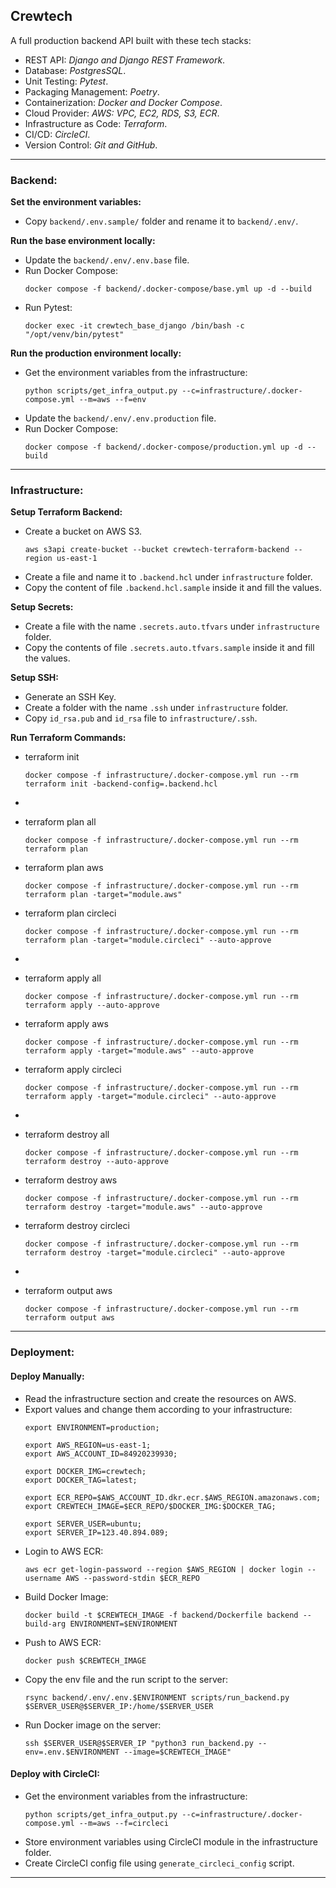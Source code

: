 ## Crewtech
A full production backend API built with these tech stacks:
- REST API: _Django and Django REST Framework_.
- Database: _PostgresSQL_.
- Unit Testing: _Pytest_.
- Packaging Management: _Poetry_.
- Containerization: _Docker and Docker Compose_.
- Cloud Provider: _AWS: VPC, EC2, RDS, S3, ECR_.
- Infrastructure as Code: _Terraform_.
- CI/CD: _CircleCI_.
- Version Control: _Git and GitHub_.

---

### Backend:

**Set the environment variables:**
- Copy `backend/.env.sample/` folder and rename it to `backend/.env/`.

**Run the base environment locally:**
- Update the `backend/.env/.env.base` file.
- Run Docker Compose:
  ```shell
  docker compose -f backend/.docker-compose/base.yml up -d --build
  ```
- Run Pytest:
  ```shell
  docker exec -it crewtech_base_django /bin/bash -c "/opt/venv/bin/pytest"
  ```

**Run the production environment locally:**
- Get the environment variables from the infrastructure:
  ```shell
  python scripts/get_infra_output.py --c=infrastructure/.docker-compose.yml --m=aws --f=env
  ```
- Update the `backend/.env/.env.production` file.
- Run Docker Compose:
  ```shell
  docker compose -f backend/.docker-compose/production.yml up -d --build
  ```

---

### Infrastructure:

**Setup Terraform Backend:**
- Create a bucket on AWS S3.
  ```shell
  aws s3api create-bucket --bucket crewtech-terraform-backend --region us-east-1
  ```
- Create a file and name it to `.backend.hcl` under `infrastructure` folder.
- Copy the content of file `.backend.hcl.sample` inside it and fill the values.

**Setup Secrets:**
- Create a file with the name `.secrets.auto.tfvars` under `infrastructure` folder.
- Copy the contents of file `.secrets.auto.tfvars.sample` inside it and fill the values.

**Setup SSH:**
- Generate an SSH Key.
- Create a folder with the name `.ssh` under `infrastructure` folder.
- Copy `id_rsa.pub` and `id_rsa` file to `infrastructure/.ssh`.

**Run Terraform Commands:**

- terraform init
  ```shell
  docker compose -f infrastructure/.docker-compose.yml run --rm terraform init -backend-config=.backend.hcl
  ```

-
- terraform plan all
  ```shell
  docker compose -f infrastructure/.docker-compose.yml run --rm terraform plan
  ```
- terraform plan aws
  ```shell
  docker compose -f infrastructure/.docker-compose.yml run --rm terraform plan -target="module.aws"
  ```
- terraform plan circleci
  ```shell
  docker compose -f infrastructure/.docker-compose.yml run --rm terraform plan -target="module.circleci" --auto-approve
  ```

-
- terraform apply all
  ```shell
  docker compose -f infrastructure/.docker-compose.yml run --rm terraform apply --auto-approve
  ```
- terraform apply aws
  ```shell
  docker compose -f infrastructure/.docker-compose.yml run --rm terraform apply -target="module.aws" --auto-approve
  ```
- terraform apply circleci
  ```shell
  docker compose -f infrastructure/.docker-compose.yml run --rm terraform apply -target="module.circleci" --auto-approve
  ```

- 
- terraform destroy all
  ```shell
  docker compose -f infrastructure/.docker-compose.yml run --rm terraform destroy --auto-approve
  ```
- terraform destroy aws
  ```shell
  docker compose -f infrastructure/.docker-compose.yml run --rm terraform destroy -target="module.aws" --auto-approve
  ```
- terraform destroy circleci
  ```shell
  docker compose -f infrastructure/.docker-compose.yml run --rm terraform destroy -target="module.circleci" --auto-approve
  ```

- 
- terraform output aws
  ```shell
  docker compose -f infrastructure/.docker-compose.yml run --rm terraform output aws
  ```

---

### Deployment:

#### Deploy Manually:
- Read the infrastructure section and create the resources on AWS.
- Export values and change them according to your infrastructure:
  ```shell
  export ENVIRONMENT=production;
  
  export AWS_REGION=us-east-1;
  export AWS_ACCOUNT_ID=84920239930;
  
  export DOCKER_IMG=crewtech;
  export DOCKER_TAG=latest;
  
  export ECR_REPO=$AWS_ACCOUNT_ID.dkr.ecr.$AWS_REGION.amazonaws.com;
  export CREWTECH_IMAGE=$ECR_REPO/$DOCKER_IMG:$DOCKER_TAG;
  
  export SERVER_USER=ubuntu;
  export SERVER_IP=123.40.894.089;
  ```
- Login to AWS ECR:
  ```shell
  aws ecr get-login-password --region $AWS_REGION | docker login --username AWS --password-stdin $ECR_REPO
  ```
- Build Docker Image:
  ```shell
  docker build -t $CREWTECH_IMAGE -f backend/Dockerfile backend --build-arg ENVIRONMENT=$ENVIRONMENT
  ```
- Push to AWS ECR:
  ```shell
  docker push $CREWTECH_IMAGE
  ```
- Copy the env file and the run script to the server:
  ```shell
  rsync backend/.env/.env.$ENVIRONMENT scripts/run_backend.py $SERVER_USER@$SERVER_IP:/home/$SERVER_USER
  ```
- Run Docker image on the server:
  ```shell
  ssh $SERVER_USER@$SERVER_IP "python3 run_backend.py --env=.env.$ENVIRONMENT --image=$CREWTECH_IMAGE"
  ```

#### Deploy with CircleCI:
- Get the environment variables from the infrastructure:
  ```shell
  python scripts/get_infra_output.py --c=infrastructure/.docker-compose.yml --m=aws --f=circleci
  ```
- Store environment variables using CircleCI module in the infrastructure folder.
- Create CircleCI config file using `generate_circleci_config` script.

---

